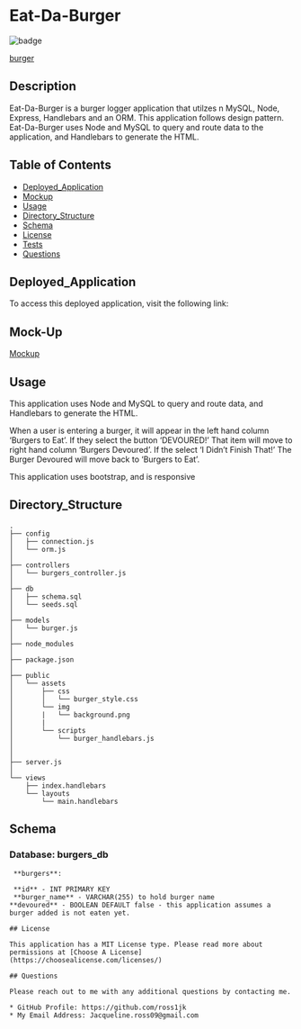 
# Eat-Da-Burger

![badge](https://img.shields.io/static/v1?label=License&message=MIT%20License&color=blue)

[burger](./public/assets/img/burger.png)
  
## Description

Eat-Da-Burger is a burger logger application that utilzes n MySQL, Node, Express, Handlebars and an ORM. This application follows design pattern. Eat-Da-Burger uses Node and MySQL to query and route data to the application, and Handlebars to generate the HTML.


## Table of Contents

* [Deployed_Application](#Deployed_Application)
* [Mockup](#Mock-Up)
* [Usage](#Usage)
* [Directory_Structure](#Directory_Structure)
* [Schema](#Schema)
* [License](#License)
* [Tests](#Tests)
* [Questions](#Questions)
  
## Deployed_Application

To access this deployed application, visit the following link: 

## Mock-Up

[Mockup](./public/assets/img/mockup.png)

## Usage

This application uses Node and MySQL to query and route data, and Handlebars to generate the HTML. 

When a user is entering a burger, it will appear in the left hand column ‘Burgers to Eat’. If they select the button ‘DEVOURED!’ That item will move to right hand column ‘Burgers Devoured’. If the select ‘I Didn’t Finish That!’ The Burger Devoured will move back to ‘Burgers to Eat’. 

This application uses bootstrap, and is responsive

## Directory_Structure

```
.
├── config
│   ├── connection.js
│   └── orm.js
│ 
├── controllers
│   └── burgers_controller.js
│
├── db
│   ├── schema.sql
│   └── seeds.sql
│
├── models
│   └── burger.js
│ 
├── node_modules
│ 
├── package.json
│
├── public
│   └── assets
│       ├── css
│       │   └── burger_style.css
│       └── img
│       |   └── background.png
│       |
│       └── scripts
│           └── burger_handlebars.js
│   
│
├── server.js
│
└── views
    ├── index.handlebars
    └── layouts
        └── main.handlebars
```

## Schema

### Database: burgers_db

```
 **burgers**:

 **id** - INT PRIMARY KEY
 **burger_name** - VARCHAR(255) to hold burger name
**devoured** - BOOLEAN DEFAULT false - this application assumes a burger added is not eaten yet. 

## License

This application has a MIT License type. Please read more about permissions at [Choose A License](https://choosealicense.com/licenses/)

## Questions

Please reach out to me with any additional questions by contacting me.

* GitHub Profile: https://github.com/ross1jk
* My Email Address: Jacqueline.ross09@gmail.com

